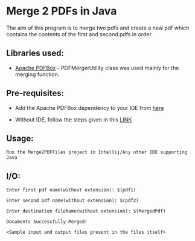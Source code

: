 # Merge 2 PDFs in Java
The aim of this program is to merge two pdfs and create a new pdf which contains the contents of the first and second pdfs in order.

## Libraries used:
* [Apache PDFBox](https://pdfbox.apache.org/) - PDFMergerUtility class was used mainly for the merging function.

## Pre-requisites:
* Add the Apache PDFBox dependency to your IDE from [here](https://mvnrepository.com/artifact/org.apache.pdfbox/pdfbox)

* Without IDE, follow the steps given in this [LINK](https://www.tutorialspoint.com/pdfbox/pdfbox_environment.htm)

## Usage:
`Run the Merge2PDFFiles project in Intellij/Any other IDE supporting Java`

## I/O:
```
Enter first pdf name(without extension): $(pdf1)

Enter second pdf name(without extension): $(pdf2)

Enter destination fileName(without extension): $(MergedPdf)

Documents Successfully Merged!

<Sample input and output files present in the files itself>
```
